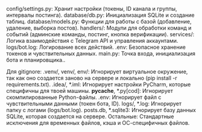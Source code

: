 config/settings.py: Хранит настройки (токены, ID канала и группы, интервалы постинга).
database/db.py: Инициализация SQLite и создание таблиц.
database/models.py: Функции для работы с базой (добавление, удаление, выборка постов).
handlers/: Модули для обработки команд и событий (админские команды, постинг, кнопка верификации).
services/: Логика взаимодействия с Telegram API и управления аккаунтами.
logs/bot.log: Логирование всех действий.
.env: Безопасное хранение токенов и чувствительных данных.
main.py: Точка входа, инициализация бота и планировщика..


Для gitignore:
.venv/, venv/, env/: Игнорирует виртуальное окружение, так как оно создается заново на сервере и локально (pip install -r requirements.txt).
.idea/, *.iml: Игнорирует настройки PyCharm, которые специфичны для твоей машины.
__pycache__, *.py[cod]: Игнорирует скомпилированные Python-файлы.
.env: Игнорирует файл с чувствительными данными (токен бота, ID).
logs/, *.log: Игнорирует папку с логами (logs/bot.log).
posts.db, *.sqlite3: Игнорирует базу данных SQLite, которая создается на сервере.
Остальные: Стандартные исключения для временных файлов, кэша и ОС-специфичных файлов.